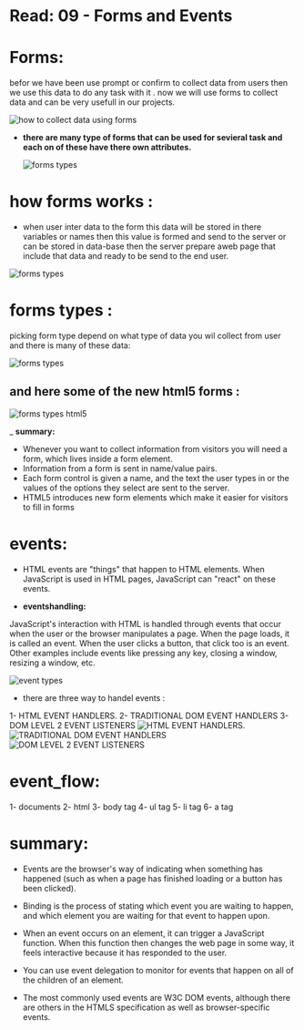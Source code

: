  # Read: 09 - Forms and Events

 # **Forms:** 
   befor we have been use prompt or confirm to collect data from users then we use this data to do any task with it .
   now we will use forms to collect data and can be very usefull in our projects.

   ![how to collect data using forms](https://i2.wp.com/www.tutorialbrain.com/wp-content/uploads/2019/01/HTML-Form.jpg?fit=1920%2C1080&ssl=1) 
   
 - **there are many  type of forms that can be used for sevieral task and each on of these have there own attributes.**

    ![forms types ](https://scontent.famm9-1.fna.fbcdn.net/v/t1.15752-9/159331678_433355164562041_7179222169121358752_n.jpg?_nc_cat=100&ccb=1-3&_nc_sid=ae9488&_nc_eui2=AeFQlco3RLkMV-XV6R0iyNb1RHHzgefGyTlEcfOB58bJOec4w2jAtWeRzT-FiUDzF7ScOEjxsgqcbw6x7HmnHicU&_nc_ohc=YRAYMw-2A6gAX8QapA_&_nc_ht=scontent.famm9-1.fna&oh=460c1888d01364b1740e253b52208582&oe=606E8894)

# **how forms works** :
 - when user inter data to the form this data will be stored in there variables or names then this value is formed and send to the server or can be stored in data-base then the server prepare aweb page that include that data and ready to be send to the end user.

 ![forms types ](https://scontent.famm9-1.fna.fbcdn.net/v/t1.15752-9/158985301_868719363676362_5421605534343660231_n.jpg?_nc_cat=101&ccb=1-3&_nc_sid=ae9488&_nc_eui2=AeHt1iLPTQnvm6Pmn1UhlsfdpAq45gPjoo-kCrjmA-OijymhalEcAy6Szl-xvpwY5SCuHHv3BAkTBXnAHCNlUgw-&_nc_ohc=7ar8B-a6IQcAX9OzNwx&_nc_ht=scontent.famm9-1.fna&oh=a508e3a9aac37f56cc8b4fededa52ae4&oe=606FC70E)


# forms types :
 picking form type depend on what type of data you wil collect from user and there is many of these data: 

 ![forms types ](https://www.tutorialathome.in/postimg/2017/05/html-5-forms.jpg)

 ## and here some of the new html5 forms  : 
 ![forms types html5 ](https://www.webfx.com/blog/images/assets/cdn.sixrevisions.com/0345-20_new_html5_form_input_type_demo.jpg) 

 _ **summary:**

- Whenever you want to collect information from
visitors you will need a form, which lives inside a
form element.
- Information from a form is sent in name/value pairs.
- Each form control is given a name, and the text the
user types in or the values of the options they select
are sent to the server.
- HTML5 introduces new form elements which make it
easier for visitors to fill in forms

 # **events:** 

- HTML events are "things" that happen to HTML elements. When JavaScript is used in HTML pages, JavaScript can "react" on these events.

- **eventshandling:**

JavaScript's interaction with HTML is handled through events that occur when the user or the browser manipulates a page. When the page loads, it is called an event. When the user clicks a button, that click too is an event. Other examples include events like pressing any key, closing a window, resizing a window, etc.

 ![event types ](https://scontent.famm9-1.fna.fbcdn.net/v/t1.15752-9/158917427_900700784050944_5276065391589342953_n.jpg?_nc_cat=100&ccb=1-3&_nc_sid=ae9488&_nc_eui2=AeFEn4IjVJLOTW-i1BHx7SPeSbn6een6AYhJufp56foBiJlIQ9RoJeyqd-HJAea51qffF5gDIpPc2-7Y9g0LCfmo&_nc_ohc=ibUItuz8tWwAX97fBy2&_nc_ht=scontent.famm9-1.fna&oh=168df184b72e979650cbd13b270f8091&oe=606D94F0) 

 * there are three way to handel events :
 
 1- HTML EVENT HANDLERS.
 2- TRADITIONAL DOM EVENT HANDLERS
 3- DOM LEVEL 2 EVENT LISTENERS 
![HTML EVENT HANDLERS. ](https://scontent.famm9-1.fna.fbcdn.net/v/t1.15752-9/159273486_261133118885511_6473003706582128344_n.jpg?_nc_cat=109&ccb=1-3&_nc_sid=ae9488&_nc_eui2=AeHdwWfyU8TpZYKISYi_FXL3JOG4dTULafIk4bh1NQtp8pmyA4G7cfmTv4n3dldfanCMlGD1lpg4EEReyF-bUgbO&_nc_ohc=JhTrmJrlr44AX_W_L8h&_nc_ht=scontent.famm9-1.fna&oh=d24599ca7520dd0cba69729662058b24&oe=606E7E50) 
![TRADITIONAL DOM EVENT HANDLERS ](https://scontent.famm9-1.fna.fbcdn.net/v/t1.15752-9/159446581_259465882306850_6504216069959083194_n.jpg?_nc_cat=103&ccb=1-3&_nc_sid=ae9488&_nc_eui2=AeEMEssbsVgNdyTz6XI2zE_BFpdrYNP90ecWl2tg0_3R58lgGff6WIMkvf5G_6JiREhSUnRvBkB7ytifQdoPwTgo&_nc_ohc=OllR7MjiL1gAX_7_Du9&_nc_ht=scontent.famm9-1.fna&oh=026464df225090992058b71ba35105bf&oe=606E7E4A) 
![DOM LEVEL 2 EVENT LISTENERS ](https://scontent.famm9-1.fna.fbcdn.net/v/t1.15752-9/159215463_220413359780534_5513136063420337158_n.jpg?_nc_cat=101&ccb=1-3&_nc_sid=ae9488&_nc_eui2=AeHDb0NNJ1K2HayqEYZCB24HXqoJL6QDNjleqgkvpAM2OQd_1Zsw2unQhpywgPjD-d-tI6pfgPkKINKQAdGtRnfT&_nc_ohc=gO_Jclm6hiQAX95Hfnp&_nc_ht=scontent.famm9-1.fna&oh=a78f5121929c5d0767e4809373973bc1&oe=606D6EA2) 


# event_flow:
1- documents
2- html
3- body tag
4- ul tag
5- li tag
6- a tag


# **summary**:

- Events are the browser's way of indicating when
something has happened (such as when a page has
finished loading or a button has been clicked).

- Binding is the process of stating which event you are
waiting to happen, and which element you are waiting
for that event to happen upon.

- When an event occurs on an element, it can trigger a
JavaScript function. When this function then changes
the web page in some way, it feels interactive because
it has responded to the user.

- You can use event delegation to monitor for events
that happen on all of the children of an element.

- The most commonly used events are W3C DOM
events, although there are others in the HTMLS
specification as well as browser-specific events. 






